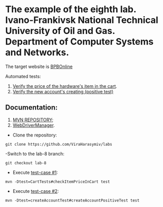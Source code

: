 # The example of the eighth lab. Ivano-Frankivsk National Technical University of Oil and Gas. Department of Computer Systems and Networks.

The target website is [BPBOnline](http://practice.bpbonline.com/index.php)

Automated tests:
1. [Verify the price of the hardware's item in the cart](https://github.com/ViraHarasymiv/labs/issues/1).
2. [Verify the new account's creating (positive test)](https://github.com/ViraHarasymiv/labs/issues/2)


## Documentation:

1. [MVN REPOSITORY](https://mvnrepository.com/);
2. [WebDriverManager](https://bonigarcia.dev/webdrivermanager/).

- Clone the repository:
```shell
git clone https://github.com/ViraHarasymiv/labs
```
-Switch to the lab-8 branch:
```shell
git checkout lab-8
```
- Execute [test-case #1](https://github.com/ViraHarasymiv/labs/issues/1):
```shell
mvn -Dtest=CartTests#checkItemPriceInCart test
```
- Execute [test-case #2](https://github.com/ViraHarasymiv/labs/issues/2):
```shell
mvn -Dtest=createAccountTest#createAccountPositiveTest test
```